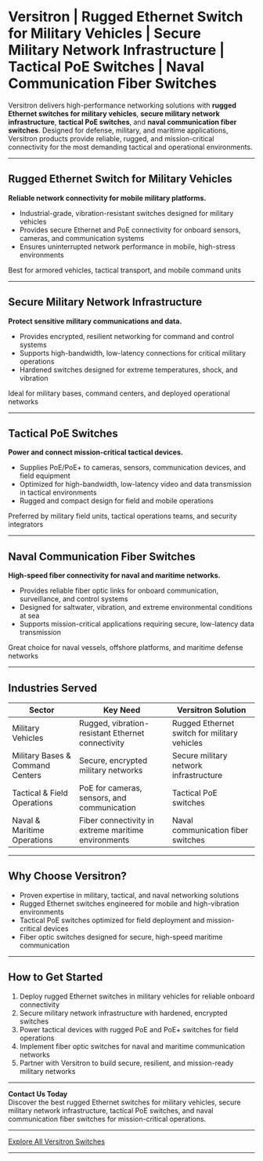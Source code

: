 # Versitron | Rugged Ethernet Switch for Military Vehicles | Secure Military Network Infrastructure | Tactical PoE Switches | Naval Communication Fiber Switches

Versitron delivers high-performance networking solutions with **rugged Ethernet switches for military vehicles**, **secure military network infrastructure**, **tactical PoE switches**, and **naval communication fiber switches**. Designed for defense, military, and maritime applications, Versitron products provide reliable, rugged, and mission-critical connectivity for the most demanding tactical and operational environments.

---

## Rugged Ethernet Switch for Military Vehicles

**Reliable network connectivity for mobile military platforms.**

- Industrial-grade, vibration-resistant switches designed for military vehicles  
- Provides secure Ethernet and PoE connectivity for onboard sensors, cameras, and communication systems  
- Ensures uninterrupted network performance in mobile, high-stress environments

Best for armored vehicles, tactical transport, and mobile command units

---

## Secure Military Network Infrastructure

**Protect sensitive military communications and data.**

- Provides encrypted, resilient networking for command and control systems  
- Supports high-bandwidth, low-latency connections for critical military operations  
- Hardened switches designed for extreme temperatures, shock, and vibration

Ideal for military bases, command centers, and deployed operational networks

---

## Tactical PoE Switches

**Power and connect mission-critical tactical devices.**

- Supplies PoE/PoE+ to cameras, sensors, communication devices, and field equipment  
- Optimized for high-bandwidth, low-latency video and data transmission in tactical environments  
- Rugged and compact design for field and mobile operations

Preferred by military field units, tactical operations teams, and security integrators

---

## Naval Communication Fiber Switches

**High-speed fiber connectivity for naval and maritime networks.**

- Provides reliable fiber optic links for onboard communication, surveillance, and control systems  
- Designed for saltwater, vibration, and extreme environmental conditions at sea  
- Supports mission-critical applications requiring secure, low-latency data transmission

Great choice for naval vessels, offshore platforms, and maritime defense networks

---

## Industries Served

| Sector                        | Key Need                                          | Versitron Solution                           |
|-------------------------------|---------------------------------------------------|----------------------------------------------|
| Military Vehicles             | Rugged, vibration-resistant Ethernet connectivity | Rugged Ethernet switch for military vehicles|
| Military Bases & Command Centers| Secure, encrypted military networks             | Secure military network infrastructure       |
| Tactical & Field Operations    | PoE for cameras, sensors, and communication      | Tactical PoE switches                         |
| Naval & Maritime Operations    | Fiber connectivity in extreme maritime environments | Naval communication fiber switches          |

---

## Why Choose Versitron?

- Proven expertise in military, tactical, and naval networking solutions  
- Rugged Ethernet switches engineered for mobile and high-vibration environments  
- Tactical PoE switches optimized for field deployment and mission-critical devices  
- Fiber optic switches designed for secure, high-speed maritime communication  

---

## How to Get Started

1. Deploy rugged Ethernet switches in military vehicles for reliable onboard connectivity  
2. Secure military network infrastructure with hardened, encrypted switches  
3. Power tactical devices with rugged PoE and PoE+ switches for field operations  
4. Implement fiber optic switches for naval and maritime communication networks  
5. Partner with Versitron to build secure, resilient, and mission-ready military networks

---

**Contact Us Today**  
Discover the best rugged Ethernet switches for military vehicles, secure military network infrastructure, tactical PoE switches, and naval communication fiber switches for mission-critical operations.

---

[Explore All Versitron Switches](https://www.versitron.com/collections/fiber-optic-network-switches)

---
